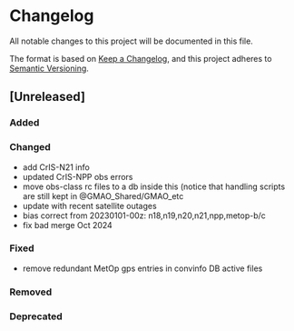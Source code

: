 # Changelog

All notable changes to this project will be documented in this file.

The format is based on [Keep a Changelog](https://keepachangelog.com/en/1.0.0/),
and this project adheres to [Semantic Versioning](https://semver.org/spec/v2.0.0.html).

## [Unreleased]

### Added

### Changed

- add CrIS-N21 info
- updated CrIS-NPP obs errors
- move obs-class rc files to a db inside this
  (notice that handling scripts are still kept 
  in @GMAO_Shared/GMAO_etc
- update with recent satellite outages
- bias correct from 20230101-00z: n18,n19,n20,n21,npp,metop-b/c
- fix bad merge Oct 2024

### Fixed

- remove redundant MetOp gps entries in convinfo DB active files
### Removed

### Deprecated

